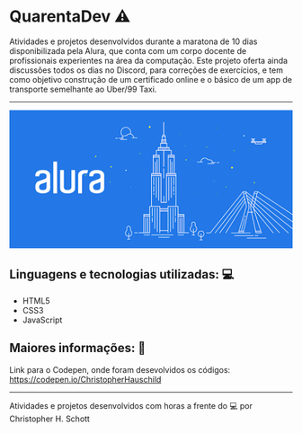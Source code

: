 # QuarentaDev :warning:

Atividades e projetos desenvolvidos durante a maratona de 10 dias disponibilizada pela Alura, que conta com um corpo docente de profissionais experientes na área da computação. Este projeto oferta ainda discussões todos os dias no Discord, para correções de exercícios, e tem como objetivo construção de um certificado online e o básico de um app de transporte semelhante ao Uber/99 Taxi.

<hr>
<p align="center">
  <img width="800px" src="https://github.com/ChristopherHauschild/maratona-alura-quarentenadev/blob/master/logoA.png?raw=true" />
</p>

## Linguagens e tecnologias utilizadas: :computer:
<ul>
  <li> HTML5 </li>
  <li> CSS3 </li>
  <li> JavaScript </li> 
</ul>

## Maiores informações: :pencil:

Link para o Codepen, onde foram desevolvidos os códigos: https://codepen.io/ChristopherHauschild

<hr>

Atividades e projetos desenvolvidos com horas a frente do :computer: por Christopher H. Schott
